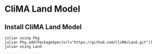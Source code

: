 # CliMA Land Model

## Install CliMA Land Model

```
julia> using Pkg
julia> Pkg.add(PackageSpec(url="https://github.com/CliMA/Land.git"))
julia> using Land
```
